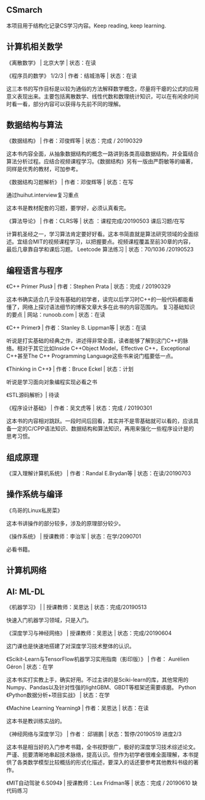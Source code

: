 ## CSmarch
本项目用于结构化记录CS学习内容。Keep reading, keep learning.


## 计算机相关数学

《离散数学》 | 北京大学 | 状态：在读

《程序员的数学》 1/2/3 | 作者：结城浩等 | 状态：在读

这三本书的写作目标是以较为通俗的方法解释数学概念，尽量将干瘪的公式的应用意义表现出来。主要包括离散数学、线性代数和数理统计知识，可以在有闲余时间时看一看，部分内容可以获得与先前不同的理解。


## 数据结构与算法

《数据结构》 | 作者：邓俊辉等 | 状态：完成 / 20190329

这本书内容全面，从抽象数据结构的概念一路讲到各类高级数据结构，并全篇结合算法分析过程。应结合视频课程学习。《数据结构》另有一版由严蔚敏等的编著，同样是优秀的教材，可加参考。

《数据结构习题解析》 | 作者：邓俊辉等 | 状态：在写

通过huihut.interview复习重点

这本书是教材配套的习题，要学好，必须认真看完。

《算法导论》 | 作者：CLRS等 | 状态 ：课程完成/20190503 课后习题/在写

计算机圣经之一，学习算法肯定要好好看。这本书简直就是算法研究领域的全面综述。宜结合MIT的视频课程学习，以把握要点。视频课程覆盖至前30章的内容，最后几章靠自学和课后习题。
Leetcode 算法练习 | 状态：70/1036 /20190523


## 编程语言与程序

《C++ Primer Plus》 | 作者：Stephen Prata | 状态：完成 / 20190329

这本书确实适合几乎没有基础的初学者，读完以后学习时C++的一般代码都能看懂了，网络上探讨语法细节的博客文章大多在此书的内容范围内。
复习基础知识的要点 | 网站：runoob.com | 状态：在读

《C++ Primer》 | 作者：Stanley B. Lippman等 | 状态：在读

听说是打实基础的经典之作，讲述得非常全面，读者能够了解到这门C++的脉络。相对于其它比如Inside C++Object Model，Effective C++，Exceptional C++甚至The C++ Programming Language这些书来说门槛要低一点。

《Thinking in C++》 | 作者：Bruce Eckel | 状态：计划

听说是学习面向对象编程实现必看之书

《STL源码解析》| 待读

《程序设计基础》 | 作者：吴文虎等 | 状态：完成 / 20190301

这本书的内容相对跳跃。一段时间后回看，其实并不是零基础就可以看的，应该具备一定的C/CPP语法知识、数据结构和算法知识，再用来强化一些程序设计是的思考习惯。
## 组成原理

《深入理解计算机系统》 | 作者：Randal E.Brydan等 | 状态：在读/20190703


## 操作系统与编译

《鸟哥的Linux私房菜》

这本书讲操作的部分较多，涉及的原理部分较少。

《操作系统》 | 授课教师：李治军 | 状态：在学/2090701

必看书籍。

## 计算机网络

## AI: ML-DL

《机器学习》 |  | 授课教师：吴恩达 | 状态：完成/20190513

快速入门机器学习领域，只是入门。

《深度学习与神经网络》 | 授课教师：吴恩达 | 状态：完成/20190604

这门课也是快速地搭建了对深度学习技术整体的认识。

《Scikit-Learn与TensorFlow机器学习实用指南（影印版）》 | 作者： Aurélien Géron | 状态：在学

这本书实打实教上手，确实好用。不过主讲的是Sciki-learn的库，其他常用的Numpy、Pandas以及针对性强的lightGBM、GBDT等框架还需要琢磨。
Python
《Python数据分析+项目实战》 | 状态：在学

《Machine Learning Yearning》 | 作者：吴恩达 | 状态：在读

这本书是教训练实战的。

《神经网络与深度学习》 | 作者： 邱锡鹏 | 状态：暂停/20190519 进度2/3

这本书是相当好的入门参考书籍，全书视野很广，极好的深度学习技术综述论文。严谨、扼要清晰地串起技术脉络，提高认识。但作为初学者很难全面理解，本书提供了各类数学模型比较概括的形式化描述，要深入的话还要参考其他教科书级的著作。

《MIT自动驾驶 6.S094》 | 授课教师：Lex Fridman等   | 状态：完成 / 20190610 缺代码练习 
